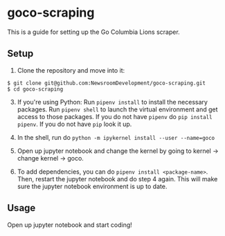 # goco-scraping

This is a guide for setting up the Go Columbia Lions scraper.
## Setup

1. Clone the repository and move into it:

```
$ git clone git@github.com:NewsroomDevelopment/goco-scraping.git
$ cd goco-scraping
```

3. If you're using Python: Run `pipenv install` to install the necessary packages. Run `pipenv shell` to launch the virtual environment and get access to those packages. If you do not have `pipenv` do `pip install pipenv`. If you do not have `pip` look it up.

4. In the shell, run do `python -m ipykernel install --user --name=goco`

5. Open up jupyter notebook and change the kernel by going to kernel -> change kernel -> goco.

6. To add dependencies, you can do `pipenv install <package-name>`. Then, restart the jupyter notebook and do step 4 again. This will make sure the jupyter notebook environment is up to date.

## Usage

Open up jupyter notebook and start coding!
